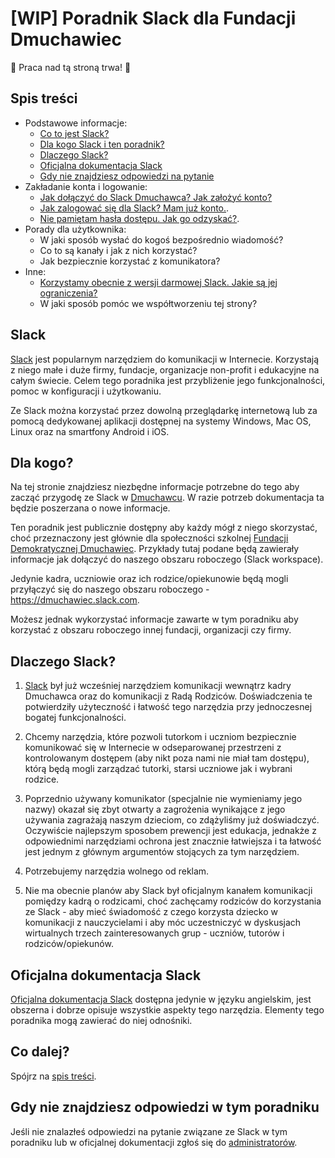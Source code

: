 # [WIP] Poradnik Slack dla Fundacji Dmuchawiec

:construction: Praca nad tą stroną trwa! :construction:

## Spis treści

* Podstawowe informacje:
    * [Co to jest Slack?](#slack)
    * [Dla kogo Slack i ten poradnik?](#dla-kogo)
    * [Dlaczego Slack?](#dlaczego-slack)
    * [Oficjalna dokumentacja Slack](#oficjalna-dokumentacja-slack)
    * [Gdy nie znajdziesz odpowiedzi na pytanie](#gdy-nie-znajdziesz-odpowiedzi-w-tym-poradniku)
* Zakładanie konta i logowanie:
    * [Jak dołączyć do Slack Dmuchawca? Jak założyć konto?](podstrony/jak_dolaczyc.md)
    * [Jak zalogować się dla Slack? Mam już konto.](podstrony/logowanie.md).
    * [Nie pamiętam hasła dostępu. Jak go odzyskać?](podstrony/odzyskanie_hasla.md).
* Porady dla użytkownika:
    * W jaki sposób wysłać do kogoś bezpośrednio wiadomość?
    * Co to są kanały i jak z nich korzystać?
    * Jak bezpiecznie korzystać z komunikatora?
* Inne:
    * [Korzystamy obecnie z wersji darmowej Slack. Jakie są jej ograniczenia?](podstrony/administratorzy.mdograniczenia_wersji_darmowej.md)
    * W jaki sposób pomóc we współtworzeniu tej strony?


## Slack

[Slack](https://www.slack.com) jest popularnym narzędziem do 
komunikacji w Internecie. Korzystają z niego małe i duże
firmy, fundacje, organizacje non-profit i edukacyjne 
na całym świecie. Celem tego poradnika jest przybliżenie jego
funkcjonalności, pomoc w konfiguracji i użytkowaniu.

Ze Slack można korzystać przez dowolną przeglądarkę 
internetową lub za pomocą dedykowanej aplikacji dostępnej
na systemy Windows, Mac OS, Linux oraz na smartfony Android
i iOS.

## Dla kogo?

Na tej stronie znajdziesz niezbędne informacje potrzebne
do tego aby zacząć przygodę ze Slack
w [Dmuchawcu](https://www.fundacjadmuchawiec.pl/).
W razie potrzeb dokumentacja ta będzie poszerzana
o nowe informacje.

Ten poradnik jest publicznie dostępny aby każdy mógł
z niego skorzystać, choć przeznaczony jest głównie
dla społeczności szkolnej 
[Fundacji Demokratycznej Dmuchawiec](https://www.fundacjadmuchawiec.pl/).
Przykłady tutaj podane będą zawierały informacje jak
dołączyć do naszego obszaru roboczego (Slack workspace).

Jedynie kadra, uczniowie oraz ich rodzice/opiekunowie będą
mogli przyłączyć się do naszego obszaru roboczego - 
https://dmuchawiec.slack.com.

Możesz jednak wykorzystać informacje zawarte w tym poradniku
aby korzystać z obszaru roboczego innej fundacji, 
organizacji czy firmy.

## Dlaczego Slack?

1. [Slack](https://www.slack.com) był już wcześniej narzędziem
komunikacji wewnątrz kadry Dmuchawca oraz do komunikacji
z Radą Rodziców. Doświadczenia te potwierdziły użyteczność
i łatwość tego narzędzia przy jednoczesnej bogatej
funkcjonalności.

2. Chcemy narzędzia, które pozwoli tutorkom i uczniom
bezpiecznie komunikować się w Internecie w odseparowanej
przestrzeni z kontrolowanym dostępem (aby nikt poza nami nie
miał tam dostępu), którą będą mogli zarządzać tutorki, 
starsi uczniowe jak i wybrani rodzice.

3. Poprzednio używany komunikator (specjalnie nie wymieniamy
jego nazwy) okazał się zbyt otwarty a zagrożenia wynikające
z jego używania zagrażają naszym dzieciom, co zdążyliśmy
już doświadczyć. Oczywiście
najlepszym sposobem prewencji jest edukacja, jednakże
z odpowiednimi narzędziami ochrona jest znacznie łatwiejsza
i ta łatwość jest jednym z głównym argumentów stojących
za tym narzędziem.

4. Potrzebujemy narzędzia wolnego od reklam.

5. Nie ma obecnie planów aby Slack był oficjalnym kanałem
komunikacji
pomiędzy kadrą o rodzicami, choć zachęcamy rodziców do
korzystania ze Slack - aby mieć świadomość z czego korzysta
dziecko w komunikacji z nauczycielami i aby móc uczestniczyć
w dyskusjach wirtualnych trzech zainteresowanych grup - uczniów,
tutorów i rodziców/opiekunów.

## Oficjalna dokumentacja Slack

[Oficjalna dokumentacja Slack](https://slack.com/intl/en-pl/help)
dostępna jedynie w języku angielskim, jest obszerna
i dobrze opisuje wszystkie aspekty tego narzędzia. Elementy
tego poradnika mogą zawierać do niej odnośniki.

## Co dalej?

Spójrz na [spis treści](#spis-treści).

## Gdy nie znajdziesz odpowiedzi w tym poradniku

Jeśli nie znalazłeś odpowiedzi na pytanie związane ze Slack
w tym poradniku lub w oficjalnej dokumentacji
zgłoś się do 
[administratorów](podstrony/administratorzy.md).
